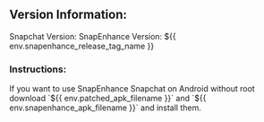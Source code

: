 <h2>Version Information:</h2>
  Snapchat Version:
  SnapEnhance Version: ${{ env.snapenhance_release_tag_name }}

<h3>Instructions:</h3>
If you want to use SnapEnhance Snapchat on Android without root download `${{ env.patched_apk_filename }}` and `${{ env.snapenhance_apk_filename }}` and install them.

